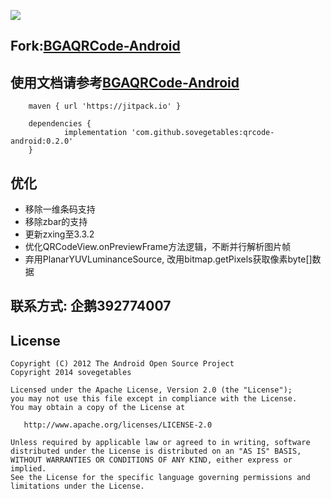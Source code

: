 [![](https://jitpack.io/v/sovegetables/qrcode-android.svg)](https://jitpack.io/#sovegetables/qrcode-android)

## Fork:[BGAQRCode-Android](https://github.com/bingoogolapple/BGAQRCode-Android)
## 使用文档请参考[BGAQRCode-Android](https://github.com/bingoogolapple/BGAQRCode-Android)
```code
    maven { url 'https://jitpack.io' }

    dependencies {
	        implementation 'com.github.sovegetables:qrcode-android:0.2.0'
	}
```
## 优化
- 移除一维条码支持
- 移除zbar的支持
- 更新zxing至3.3.2
- 优化QRCodeView.onPreviewFrame方法逻辑，不断并行解析图片帧
- 弃用PlanarYUVLuminanceSource, 改用bitmap.getPixels获取像素byte[]数据
## 联系方式: 企鹅392774007

## License

    Copyright (C) 2012 The Android Open Source Project
    Copyright 2014 sovegetables

    Licensed under the Apache License, Version 2.0 (the "License");
    you may not use this file except in compliance with the License.
    You may obtain a copy of the License at

       http://www.apache.org/licenses/LICENSE-2.0

    Unless required by applicable law or agreed to in writing, software
    distributed under the License is distributed on an "AS IS" BASIS,
    WITHOUT WARRANTIES OR CONDITIONS OF ANY KIND, either express or implied.
    See the License for the specific language governing permissions and
    limitations under the License.
